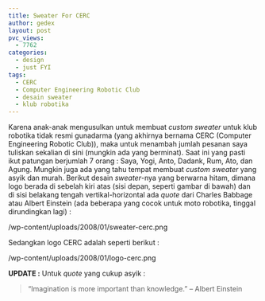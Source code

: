 ```yaml
---
title: Sweater For CERC
author: gedex
layout: post
pvc_views:
  - 7762
categories:
  - design
  - just FYI
tags:
  - CERC
  - Computer Engineering Robotic Club
  - desain sweater
  - klub robotika
---
```


Karena anak-anak mengusulkan untuk membuat *custom sweater* untuk klub robotika tidak resmi gunadarma (yang akhirnya bernama CERC (Computer Engineering Robotic Club)), maka untuk menambah jumlah pesanan saya tuliskan sekalian di sini (mungkin ada yang berminat). Saat ini yang pasti ikut patungan berjumlah 7 orang : Saya, Yogi, Anto, Dadank, Rum, Ato, dan Agung. Mungkin juga ada yang tahu tempat membuat *custom sweater* yang asyik dan murah. Berikut desain *sweater*-nya yang berwarna hitam, dimana logo berada di sebelah kiri atas (sisi depan, seperti gambar di bawah) dan di sisi belakang tengah vertikal-horizontal ada *quote* dari Charles Babbage atau Albert Einstein (ada beberapa yang cocok untuk moto robotika, tinggal dirundingkan lagi) :


/wp-content/uploads/2008/01/sweater-cerc.png

Sedangkan logo CERC adalah seperti berikut :

/wp-content/uploads/2008/01/logo-cerc.png

**UPDATE :**
Untuk *quote* yang cukup asyik :

> “Imagination is more important than knowledge.” – Albert Einstein
